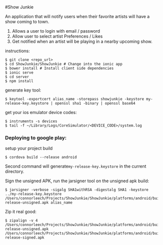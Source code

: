 #Show Junkie

An application that will notify users when their favorite artists will have a show coming to town.

1. Allows a user to login with email / password
2. Allow user to select artist Preferences / Likes
3. Get notified when an artist will be playing in a nearby upcoming show.

instructions:

```
$ git clone <repo_url>
$ cd ShowJunkie/ShowJunkie # Change into the ionic app
$ bower install # Install client side dependencies
$ ionic serve
$ cd server
$ npm install
```

generate key tool:
```
$ keytool -exportcert alias_name -storepass showjunkie -keystore my-release-key.keystore | openssl sha1 -binary | openssl base64
```

get your ios emulator device codes:
```
$ instruments -s devices
$ tail -f ~/Library/Logs/CoreSimulator/<DEVICE_CODE>/system.log
```

### Deploying to google play:

setup your project build
```	
$ cordova build --release android
```

Second command will generate`my-release-key.keystore` in the current directory.

Sign the unsigned APK, run the jarsigner tool on the unsigned apk build:
 ```
$ jarsigner -verbose -sigalg SHA1withRSA -digestalg SHA1 -keystore ../my-release-key.keystore /Users/connorleech/Projects/ShowJunkie/ShowJunkie/platforms/android/build/outputs/apk/android-release-unsigned.apk alias_name
 ```

 Zip it real good:
 ```
 $ zipalign -v 4 /Users/connorleech/Projects/ShowJunkie/ShowJunkie/platforms/android/build/outputs/apk/android-release-unsigned.apk /Users/connorleech/Projects/ShowJunkie/ShowJunkie/platforms/android/build/outputs/apk/android-release-signed.apk
```

